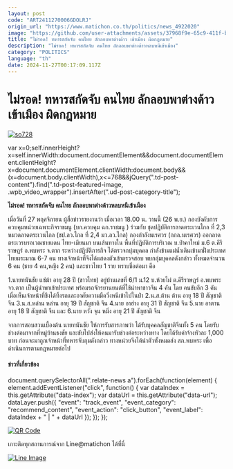 ```yaml
---
layout: post
code: "ART2411270006GDOLRJ"
origin_url: "https://www.matichon.co.th/politics/news_4922020"
image: "https://github.com/user-attachments/assets/37968f9e-65c9-411f-b370-49aa1c5bc623"
title: "ไม่รอด! ทหารสกัดจับ คนไทย ลักลอบพาต่างด้าว เข้าเมือง ผิดกฎหมาย"
description: "ไม่รอด! ทหารสกัดจับ คนไทย ลักลอบพาต่างด้าวหลบหนีเข้าเมือง"
category: "POLITICS"
language: "th"
date: 2024-11-27T00:17:09.117Z
---
```


# ไม่รอด! ทหารสกัดจับ คนไทย ลักลอบพาต่างด้าว เข้าเมือง ผิดกฎหมาย

[![](https://www.matichon.co.th/wp-content/uploads/2024/11/so728-2.jpg "so728")](https://www.matichon.co.th/wp-content/uploads/2024/11/so728-2.jpg)

var x=0;self.innerHeight?x=self.innerWidth:document.documentElement&&document.documentElement.clientHeight?x=document.documentElement.clientWidth:document.body&&(x=document.body.clientWidth),x<=768&&jQuery(".td-post-content").find(".td-post-featured-image, .wpb\_video\_wrapper").insertAfter(".ud-post-category-title");

**ไม่รอด! ทหารสกัดจับ คนไทย ลักลอบพาต่างด้าวหลบหนีเข้าเมือง**

เมื่อวันที่ 27 พฤศจิกายน ผู้สื่อข่าวรายงานว่า เมื่อเวลา 18.00 น. วานนี้ (26 พ.ย.) กองบังคับการควบคุมหน่วยเฉพาะกิจราขมนู (บก.ควบคุม ฉก.ราชมนู ) ร่วมกับ ชุดปฎิบัติการลาดตระเวนไกล ที่ 2,3 หมวดลาดตระเวนไกล (ชป.ลว.ไกล ที่ 2,4 มว.ลว.ไกล) กองกำลังนเรศวร (กกล.นเรศวร) ออกลาดตระเวรบรอเวณชายแดน ไทย-เมียนมา บนเส้นทางใน พื้นที่ปฏิบัติการบริเวณ บ.ป่าคาใหม่ ม.6 ต.คีรีราษฎร์ อ.พบพระ จ.ตาก ระหว่างปฏิบัติภารกิจ ได้ตรวจกบุ่มบุคคล กำลังข้ามแม่น้ำเดินเข้ามาฝั่งประเทศไทยผระมาณ 6-7 คน ทางเจ้าหน้าที่จึงได้แสดงตัวเข้าตรวจสอบ พบกลุ่มบุคคลดังกล่าว ทั้งหมดจำนวน 6 คน (ชาย 4 คน,หญิง 2 คน) และชาวไทย 1 ราย ทราบชื่อต่อมา คือ

1.นายทนันชัย แซ่ม้า อายุ 28 ปี (ชาวไทย) อยู่บ้านเลขที่ 6/1 ม.12 บ.ห้วยไผ่ ต.คีรีราษฎร์ อ.พบพระ จว.ตาก เป็นผู้นำพาเข้าประเทศ พร้อมรถจักรยานยนต์ที่ใช้นำพาชาวจีน 4 คัน โดย คนขับอีก 3 คัน เมื่อเห็นเจ้าหน้าที่ขึงได้ทิ้งรถและอาศัยความมืดวิ่งหนีเข้าไปในป่า 2.น.ส.ต้าน ต้าน อายุ 18 ปี สัญชาติ จีน 3.น.ส.หล่าน หล่าน อายุ 19 ปี สัญชาติ จีน 4.นาย อาฮ่าง อายุ 31 ปี สัญชาติ จีน 5.นาย อาตาน อายุ 18 ปี สัญชาติ จีน และ 6.นาย หวัง จุน หมิ่ง อายุ 21 ปี สัญชาติ จีน

จากการสอบสวนเบื้องต้น นายทนันชัย ให้การรับสารภาพว่า ได้รับบุคคลสัญชาติจีนทั้ง 5 คน โดยรับช่วงต่อมาจากที่หมู่บ้านธงชัย และขับไปส่งให้คนมารับช่วงต่อระหว่างทาง โดยได้รับค่าจ้างหัวละ 1,000 บาท ก่อนจะมาถูกเจ้าหน้าที่ทหารจับกุมดังกล่าว ทางหน่วยจึงได้นำตัวทั้งหมดส่ง สภ.พบพระ เพื่อดำเนินการตามกฎหมายต่อไป

#### ข่าวที่เกี่ยวข้อง

document.querySelectorAll(".relate-news a").forEach(function(element) { element.addEventListener("click", function() { var dataIndex = this.getAttribute("data-index"); var dataUrl = this.getAttribute("data-url"); dataLayer.push({ "event": "track\_event", "event\_category": "recommend\_content", "event\_action": "click\_button", "event\_label": dataIndex + " | " + dataUrl }); }); });

[![QR Code](https://www.matichon.co.th/wp-content/uploads/2023/07/wob1371z.jpg)](https://lin.ee/ht0nDxX)

เกาะติดทุกสถานการณ์จาก Line@matichon ได้ที่นี่

[![Line Image](https://www.matichon.co.th/wp-content/uploads/2023/07/th.png)](https://lin.ee/ht0nDxX)